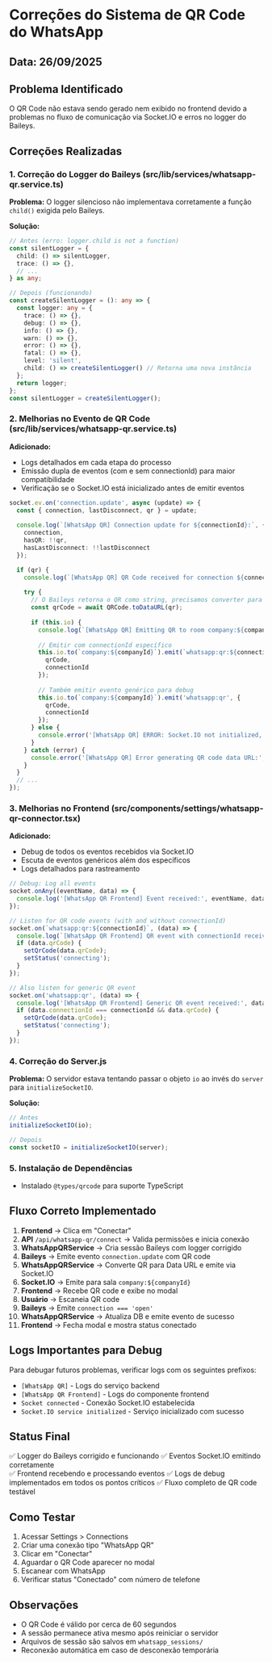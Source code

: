# Correções do Sistema de QR Code do WhatsApp

## Data: 26/09/2025

## Problema Identificado
O QR Code não estava sendo gerado nem exibido no frontend devido a problemas no fluxo de comunicação via Socket.IO e erros no logger do Baileys.

## Correções Realizadas

### 1. **Correção do Logger do Baileys (src/lib/services/whatsapp-qr.service.ts)**

**Problema:** O logger silencioso não implementava corretamente a função `child()` exigida pelo Baileys.

**Solução:**
```typescript
// Antes (erro: logger.child is not a function)
const silentLogger = {
  child: () => silentLogger,
  trace: () => {},
  // ...
} as any;

// Depois (funcionando)
const createSilentLogger = (): any => {
  const logger: any = {
    trace: () => {},
    debug: () => {},
    info: () => {},
    warn: () => {},
    error: () => {},
    fatal: () => {},
    level: 'silent',
    child: () => createSilentLogger() // Retorna uma nova instância
  };
  return logger;
};
const silentLogger = createSilentLogger();
```

### 2. **Melhorias no Evento de QR Code (src/lib/services/whatsapp-qr.service.ts)**

**Adicionado:**
- Logs detalhados em cada etapa do processo
- Emissão dupla de eventos (com e sem connectionId) para maior compatibilidade
- Verificação se o Socket.IO está inicializado antes de emitir eventos

```typescript
socket.ev.on('connection.update', async (update) => {
  const { connection, lastDisconnect, qr } = update;
  
  console.log(`[WhatsApp QR] Connection update for ${connectionId}:`, { 
    connection, 
    hasQR: !!qr,
    hasLastDisconnect: !!lastDisconnect 
  });

  if (qr) {
    console.log(`[WhatsApp QR] QR Code received for connection ${connectionId}`);
    
    try {
      // O Baileys retorna o QR como string, precisamos converter para data URL
      const qrCode = await QRCode.toDataURL(qr);
      
      if (this.io) {
        console.log(`[WhatsApp QR] Emitting QR to room company:${companyId} for connection ${connectionId}`);
        
        // Emitir com connectionId específico
        this.io.to(`company:${companyId}`).emit(`whatsapp:qr:${connectionId}`, { 
          qrCode, 
          connectionId 
        });
        
        // Também emitir evento genérico para debug
        this.io.to(`company:${companyId}`).emit('whatsapp:qr', { 
          qrCode, 
          connectionId 
        });
      } else {
        console.error('[WhatsApp QR] ERROR: Socket.IO not initialized, cannot emit QR code');
      }
    } catch (error) {
      console.error('[WhatsApp QR] Error generating QR code data URL:', error);
    }
  }
  // ...
});
```

### 3. **Melhorias no Frontend (src/components/settings/whatsapp-qr-connector.tsx)**

**Adicionado:**
- Debug de todos os eventos recebidos via Socket.IO
- Escuta de eventos genéricos além dos específicos
- Logs detalhados para rastreamento

```typescript
// Debug: Log all events
socket.onAny((eventName, data) => {
  console.log('[WhatsApp QR Frontend] Event received:', eventName, data);
});

// Listen for QR code events (with and without connectionId)
socket.on(`whatsapp:qr:${connectionId}`, (data) => {
  console.log(`[WhatsApp QR Frontend] QR event with connectionId received:`, data);
  if (data.qrCode) {
    setQrCode(data.qrCode);
    setStatus('connecting');
  }
});

// Also listen for generic QR event
socket.on('whatsapp:qr', (data) => {
  console.log('[WhatsApp QR Frontend] Generic QR event received:', data);
  if (data.connectionId === connectionId && data.qrCode) {
    setQrCode(data.qrCode);
    setStatus('connecting');
  }
});
```

### 4. **Correção do Server.js**

**Problema:** O servidor estava tentando passar o objeto `io` ao invés do `server` para `initializeSocketIO`.

**Solução:**
```javascript
// Antes
initializeSocketIO(io);

// Depois
const socketIO = initializeSocketIO(server);
```

### 5. **Instalação de Dependências**

- Instalado `@types/qrcode` para suporte TypeScript

## Fluxo Correto Implementado

1. **Frontend** → Clica em "Conectar"
2. **API** `/api/whatsapp-qr/connect` → Valida permissões e inicia conexão
3. **WhatsAppQRService** → Cria sessão Baileys com logger corrigido
4. **Baileys** → Emite evento `connection.update` com QR code
5. **WhatsAppQRService** → Converte QR para Data URL e emite via Socket.IO
6. **Socket.IO** → Emite para sala `company:${companyId}`
7. **Frontend** → Recebe QR code e exibe no modal
8. **Usuário** → Escaneia QR code
9. **Baileys** → Emite `connection === 'open'`
10. **WhatsAppQRService** → Atualiza DB e emite evento de sucesso
11. **Frontend** → Fecha modal e mostra status conectado

## Logs Importantes para Debug

Para debugar futuros problemas, verificar logs com os seguintes prefixos:
- `[WhatsApp QR]` - Logs do serviço backend
- `[WhatsApp QR Frontend]` - Logs do componente frontend
- `Socket connected` - Conexão Socket.IO estabelecida
- `Socket.IO service initialized` - Serviço inicializado com sucesso

## Status Final

✅ Logger do Baileys corrigido e funcionando
✅ Eventos Socket.IO emitindo corretamente  
✅ Frontend recebendo e processando eventos
✅ Logs de debug implementados em todos os pontos críticos
✅ Fluxo completo de QR code testável

## Como Testar

1. Acessar Settings > Connections
2. Criar uma conexão tipo "WhatsApp QR"
3. Clicar em "Conectar"
4. Aguardar o QR Code aparecer no modal
5. Escanear com WhatsApp
6. Verificar status "Conectado" com número de telefone

## Observações

- O QR Code é válido por cerca de 60 segundos
- A sessão permanece ativa mesmo após reiniciar o servidor
- Arquivos de sessão são salvos em `whatsapp_sessions/`
- Reconexão automática em caso de desconexão temporária